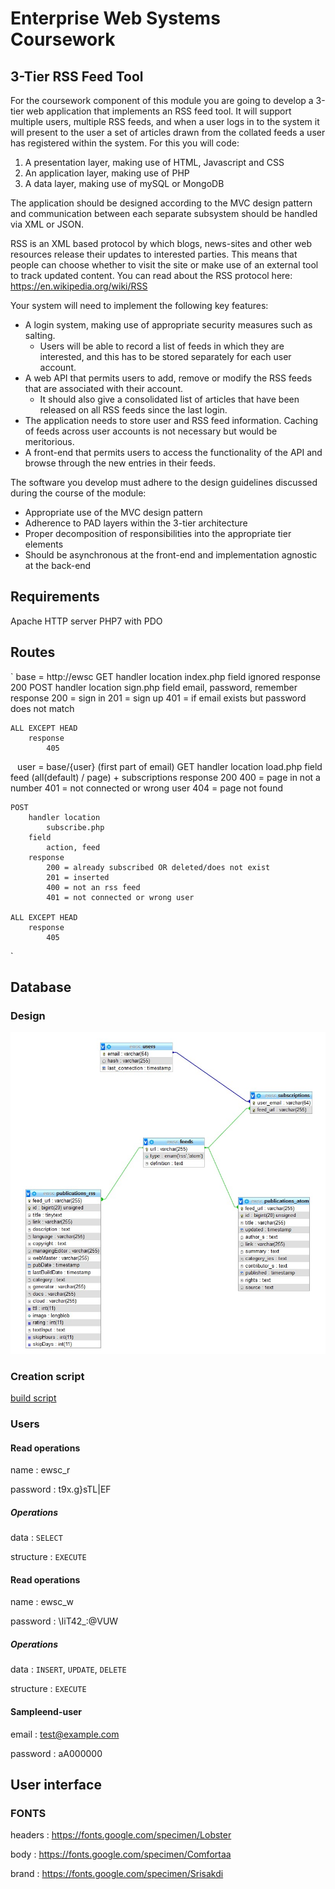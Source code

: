 # Enterprise Web Systems Coursework

## 3-Tier RSS Feed Tool

For the coursework component of this module you are going to develop a 3-tier web application that implements an RSS feed tool. It will support multiple users, multiple RSS feeds, and when a user logs in to the system it will present to the user a set of articles drawn from the collated feeds a user has registered within the system. For this you will code:

1. A presentation layer, making use of HTML, Javascript and CSS
2. An application layer, making use of PHP
3. A data layer, making use of mySQL or MongoDB

The application should be designed according to the MVC design pattern and communication between each separate subsystem should be handled via XML or JSON.

RSS is an XML based protocol by which blogs, news-sites and other web resources release their updates to interested parties. This means that people can choose whether to visit the site or make use of an external tool to track updated content. You can read about the RSS protocol here: https://en.wikipedia.org/wiki/RSS

Your system will need to implement the following key features:

* A login system, making use of appropriate security measures such as salting.
  * Users will be able to record a list of feeds in which they are interested, and this has to be stored separately for each user account.
* A web API that permits users to add, remove or modify the RSS feeds that are associated with their account.
  * It should also give a consolidated list of articles that have been released on all RSS feeds since the last login.
* The application needs to store user and RSS feed information. Caching of feeds across user accounts is not necessary but would be meritorious.
* A front-end that permits users to access the functionality of the API and browse through the new entries in their feeds.

The software you develop must adhere to the design guidelines discussed during the course of the module:

* Appropriate use of the MVC design pattern
* Adherence to PAD layers within the 3-tier architecture
* Proper decomposition of responsibilities into the appropriate tier elements
* Should be asynchronous at the front-end and implementation agnostic at the back-end

## Requirements

Apache HTTP server
PHP7 with PDO

## Routes

`
base = http://ewsc
	GET
		handler location
			index.php
		field
			ignored
		response
			200
	POST
		handler location
			sign.php
		field
			email, password, remember
		response
			200 = sign in
			201 = sign up
			401 = if email exists but password does not match

	ALL EXCEPT HEAD
		response
			405
`
`
user = base/{user} (first part of email)
	GET
		handler location
			load.php
		field
			feed (all(default) / page) + subscriptions
		response
			200
			400 = page in not a number
			401 = not connected or wrong user
			404 = page not found

	POST
		handler location
			subscribe.php
		field
			action, feed
		response
			200 = already subscribed OR deleted/does not exist
			201 = inserted
			400 = not an rss feed
			401 = not connected or wrong user
	
	ALL EXCEPT HEAD
		response
			405
`

## Database

### Design

![schema](README.assets/schema.jpg)

### Creation script

[build script](data/ewsc.sql)

### Users

#### Read operations

name : ewsc_r

password : t9x.g}sTL|EF

##### Operations

data : `SELECT`

structure : `EXECUTE`

#### Read operations

name : ewsc_w

password : \IiT42_:@VUW

##### Operations

data : `INSERT`, `UPDATE`, `DELETE`

structure : `EXECUTE`

#### Sampleend-user

email : test@example.com

password : aA000000

## User interface

### FONTS

headers : https://fonts.google.com/specimen/Lobster

body : https://fonts.google.com/specimen/Comfortaa

brand : https://fonts.google.com/specimen/Srisakdi